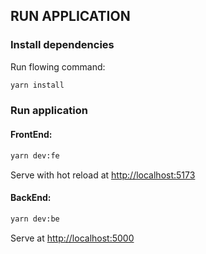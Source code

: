 ## RUN APPLICATION

### Install dependencies
Run flowing command:

```bash
yarn install
```

### Run application

#### FrontEnd:
```bash
yarn dev:fe
```
Serve with hot reload at <http://localhost:5173>

#### BackEnd:
```bash
yarn dev:be
```
Serve at <http://localhost:5000>

